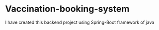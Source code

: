# Vaccination-booking-system
I have created this backend project using Spring-Boot framework of java
